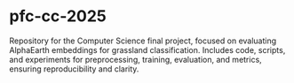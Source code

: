# pfc-cc-2025
Repository for the Computer Science final project, focused on evaluating AlphaEarth embeddings for grassland classification. Includes code, scripts, and experiments for preprocessing, training, evaluation, and metrics, ensuring reproducibility and clarity.
